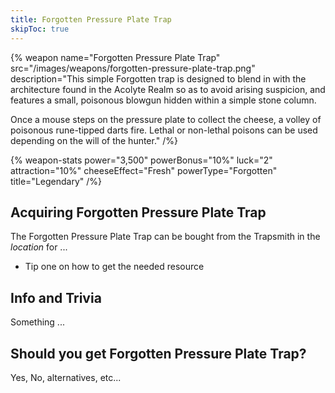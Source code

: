 ```yaml
---
title: Forgotten Pressure Plate Trap
skipToc: true
---
```


{% weapon
 name="Forgotten Pressure Plate Trap"
 src="/images/weapons/forgotten-pressure-plate-trap.png"
 description="This simple Forgotten trap is designed to blend in with the architecture found in the Acolyte Realm so as to avoid arising suspicion, and features a small, poisonous blowgun hidden within a simple stone column.

Once a mouse steps on the pressure plate to collect the cheese, a volley of poisonous rune-tipped darts fire. Lethal or non-lethal poisons can be used depending on the will of the hunter."
/%}

{% weapon-stats
 power="3,500"
 powerBonus="10%"
 luck="2"
 attraction="10%"
 cheeseEffect="Fresh"
 powerType="Forgotten"
 title="Legendary"
/%}

## Acquiring Forgotten Pressure Plate Trap

The Forgotten Pressure Plate Trap can be bought from the Trapsmith in the *location* for ...

- Tip one on how to get the needed resource

## Info and Trivia

Something ...

## Should you get Forgotten Pressure Plate Trap?

Yes, No, alternatives, etc...

